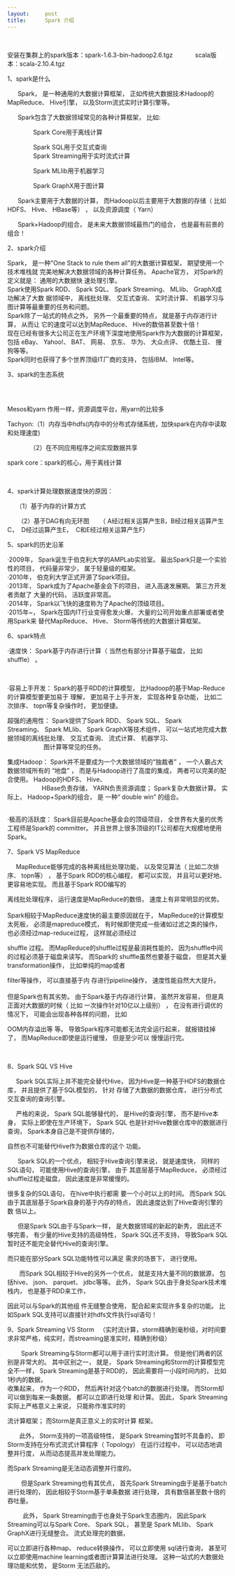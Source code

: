 ```yaml
---
layout:     post
title:      Spark 介绍
---
```

<div id="article_content" class="article_content clearfix csdn-tracking-statistics" data-pid="blog" data-mod="popu_307" data-dsm="post">
								            <link rel="stylesheet" href="https://csdnimg.cn/release/phoenix/template/css/ck_htmledit_views-f76675cdea.css">
						<div class="htmledit_views" id="content_views">
                <p>﻿﻿</p>

<p style="text-indent:0px;">安装在集群上的spark版本：spark-1.6.3-bin-hadoop2.6.tgz             scala版本：scala-2.10.4.tgz</p>

<p style="text-indent:0px;">1、spark是什么</p>

<p style="text-indent:0px;">      Spark， 是一种通用的大数据计算框架， 正如传统大数据技术Hadoop的MapReduce、 Hive引擎， 以及Storm流式实时计算引擎等。 </p>

<p style="text-indent:0px;">      Spark包含了大数据领域常见的各种计算框架， 比如: </p>

<p style="text-indent:0px;">               Spark Core用于离线计算  </p>

<p style="text-indent:0px;">               Spark SQL用于交互式查询 <br>
               Spark Streaming用于实时流式计算 </p>

<p style="text-indent:0px;">               Spark MLlib用于机器学习 </p>

<p style="text-indent:0px;">               Spark GraphX用于图计算 </p>

<p style="text-indent:0px;">      Spark主要用于大数据的计算， 而Hadoop以后主要用于大数据的存储（ 比如HDFS、 Hive、 HBase等） ， 以及资源调度（ Yarn） </p>

<p style="text-indent:0px;">      Spark+Hadoop的组合， 是未来大数据领域最热门的组合， 也是最有前景的组合！ </p>

<p style="text-indent:0px;">2、spark介绍</p>

<p style="text-indent:0px;">Spark， 是一种"One Stack to rule them all"的大数据计算框架， 期望使用一个技术堆栈就 完美地解决大数据领域的各种计算任务。 Apache官方， 对Spark的定义就是： 通用的大数据快 速处理引擎。<br>
Spark使用Spark RDD、 Spark SQL、 Spark Streaming、 MLlib、 GraphX成功解决了大数 据领域中， 离线批处理、 交互式查询、 实时流计算、 机器学习与图计算等最重要的任务和问题。<br>
Spark除了一站式的特点之外， 另外一个最重要的特点， 就是基于内存进行计算， 从而让 它的速度可以达到MapReduce、 Hive的数倍甚至数十倍！<br>
现在已经有很多大公司正在生产环境下深度地使用Spark作为大数据的计算框架， 包括 eBay、 Yahoo!、 BAT、 网易、 京东、 华为、 大众点评、 优酷土豆、 搜狗等等。<br>
Spark同时也获得了多个世界顶级IT厂商的支持， 包括IBM、 Intel等。 </p>

<p style="text-indent:0px;">3、spark的生态系统</p>

<p style="text-indent:0px;"><img alt="" class="has" src="https://images2015.cnblogs.com/blog/1122015/201703/1122015-20170320094006502-51744707.png"></p>

<p style="text-indent:0px;"> </p>

<p style="text-indent:0px;">Mesos和yarn 作用一样，资源调度平台，用yarn的比较多</p>

<p style="text-indent:0px;">Tachyon:（1）内存当中hdfs(内存中的分布式存储系统，加快spark在内存中读取和处理速度)</p>

<p style="text-indent:0px;">             （2）在不同应用程序之间实现数据共享</p>

<p style="text-indent:0px;">spark core：spark的核心，用于离线计算</p>

<p style="text-indent:0px;"> </p>

<p style="text-indent:0px;">4、spark计算处理数据速度快的原因：</p>

<p style="text-indent:0px;">     （1）基于内存的计算方式</p>

<p style="text-indent:0px;">      （2）基于DAG有向无环图      （ A经过相关运算产生B，B经过相关运算产生C，  D经过运算产生E，  C和E经过相关运算产生F）</p>

<p style="text-indent:0px;">5、spark的历史沿革</p>

<p style="text-indent:0px;">·2009年， Spark诞生于伯克利大学的AMPLab实验室。 最出Spark只是一个实验性的项目， 代码量非常少， 属于轻量级的框架。<br>
·2010年， 伯克利大学正式开源了Spark项目。<br>
·2013年， Spark成为了Apache基金会下的项目， 进入高速发展期。 第三方开发者贡献了 大量的代码， 活跃度非常高。<br>
·2014年， Spark以飞快的速度称为了Apache的顶级项目。<br>
·2015年~， Spark在国内IT行业变得愈发火爆， 大量的公司开始重点部署或者使用Spark来 替代MapReduce、 Hive、 Storm等传统的大数据计算框架。 </p>

<p style="text-indent:0px;">6、spark特点</p>

<p style="text-indent:0px;">·速度快： Spark基于内存进行计算（ 当然也有部分计算基于磁盘， 比如shuffle） 。 </p>

<p style="text-indent:0px;"> </p>

<p style="text-indent:0px;">·容易上手开发： Spark的基于RDD的计算模型， 比Hadoop的基于Map-Reduce的计算模型要更加易于 理解， 更加易于上手开发， 实现各种复杂功能， 比如二次排序、 topn等复杂操作时， 更加便捷。 </p>

<p style="text-indent:0px;">超强的通用性： Spark提供了Spark RDD、 Spark SQL、 Spark Streaming、 Spark MLlib、 Spark GraphX等技术组件， 可以一站式地完成大数据领域的离线批处理、 交互式查询、 流式计算、 机器学习、<br>
                     图计算等常见的任务。</p>

<p style="text-indent:0px;">集成Hadoop： Spark并不是要成为一个大数据领域的“独裁者” ， 一个人霸占大数据领域所有的 “地盘” ， 而是与Hadoop进行了高度的集成， 两者可以完美的配合使用。 Hadoop的HDFS、 Hive、<br>
                    HBase负责存储， YARN负责资源调度； Spark复杂大数据计算。 实际上， Hadoop+Spark的组合， 是 一种“ double win” 的组合。 <br>
 </p>

<p style="text-indent:0px;">·极高的活跃度： Spark目前是Apache基金会的顶级项目， 全世界有大量的优秀工程师是Spark的 committer。 并且世界上很多顶级的IT公司都在大规模地使用Spark。 </p>

<p style="text-indent:0px;">7、Spark VS MapReduce </p>

<p style="text-indent:0px;">     MapReduce能够完成的各种离线批处理功能， 以及常见算法（ 比如二次排序、 topn等） ， 基于Spark RDD的核心编程， 都可以实现， 并且可以更好地、 更容易地实现。 而且基于Spark RDD编写的</p>

<p style="text-indent:0px;">离线批处理程序， 运行速度是MapReduce的数倍， 速度上有非常明显的优势。<br><br>
Spark相较于MapReduce速度快的最主要原因就在于， MapReduce的计算模型太死板， 必须是mapreduce模式， 有时候即使完成一些诸如过滤之类的操作， 也必须经过map-reduce过程， 这样就必须经过</p>

<p style="text-indent:0px;">shuffle 过程。 而MapReduce的shuffle过程是最消耗性能的， 因为shuffle中间的过程必须基于磁盘来读写。 而Spark的 shuffle虽然也要基于磁盘， 但是其大量transformation操作， 比如单纯的map或者</p>

<p style="text-indent:0px;">filter等操作， 可以直接基于内 存进行pipeline操作， 速度性能自然大大提升。<br><br>
但是Spark也有其劣势。 由于Spark基于内存进行计算， 虽然开发容易， 但是真正面对大数据的时候（ 比如 一次操作针对10亿以上级别） ， 在没有进行调优的情况下， 可能会出现各种各样的问题， 比如</p>

<p style="text-indent:0px;">OOM内存溢出等 等。 导致Spark程序可能都无法完全运行起来， 就报错挂掉了， 而MapReduce即使是运行缓慢， 但是至少可以 慢慢运行完。 </p>

<p style="text-indent:0px;">  </p>

<p style="text-indent:0px;">8、Spark SQL VS Hive </p>

<p style="text-indent:0px;">     Spark SQL实际上并不能完全替代Hive， 因为Hive是一种基于HDFS的数据仓库， 并且提供了基于SQL模型的， 针对 存储了大数据的数据仓库， 进行分布式交互查询的查询引擎。 </p>

<p style="text-indent:0px;">     严格的来说， Spark SQL能够替代的， 是Hive的查询引擎， 而不是Hive本身， 实际上即使在生产环境下， Spark SQL 也是针对Hive数据仓库中的数据进行查询， Spark本身自己是不提供存储的，</p>

<p style="text-indent:0px;">自然也不可能替代Hive作为数据仓库的这个 功能。 </p>

<p style="text-indent:0px;">      Spark SQL的一个优点， 相较于Hive查询引擎来说， 就是速度快， 同样的SQL语句， 可能使用Hive的查询引擎， 由于 其底层基于MapReduce， 必须经过shuffle过程走磁盘， 因此速度是非常缓慢的。</p>

<p style="text-indent:0px;">很多复杂的SQL语句， 在hive中执行都需 要一个小时以上的时间。 而Spark SQL由于其底层基于Spark自身的基于内存的特点， 因此速度达到了Hive查询引擎的数 倍以上。 </p>

<p style="text-indent:0px;">      但是Spark SQL由于与Spark一样， 是大数据领域的新起的新秀， 因此还不够完善， 有少量的Hive支持的高级特性， Spark SQL还不支持， 导致Spark SQL暂时还不能完全替代Hive的查询引擎。</p>

<p style="text-indent:0px;">而只能在部分Spark SQL功能特性可以满足 需求的场景下， 进行使用。 </p>

<p style="text-indent:0px;">       而Spark SQL相较于Hive的另外一个优点， 就是支持大量不同的数据源， 包括hive、 json、 parquet、 jdbc等等。 此外， Spark SQL由于身处Spark技术堆栈内， 也是基于RDD来工作，</p>

<p style="text-indent:0px;">因此可以与Spark的其他组 件无缝整合使用， 配合起来实现许多复杂的功能。 比如Spark SQL支持可以直接针对hdfs文件执行sql语句！ </p>

<p style="text-indent:0px;">9、Spark Streaming VS Storm   （实时流计算，storm精确到毫秒级，对时间要求非常严格，纯实时，而streaming是准实时，精确到秒级）</p>

<p style="text-indent:0px;">        Spark Streaming与Storm都可以用于进行实时流计算。 但是他们两者的区别是非常大的。 其中区别之一， 就是， Spark Streaming和Storm的计算模型完全不一样， Spark Streaming是基于RDD的， 因此需要将一小段时间内的， 比如1秒内的数据，<br>
收集起来， 作为一个RDD， 然后再针对这个batch的数据进行处理。 而Storm却可以做到每来一条数据， 都可以立即进行处理 和计算。 因此， Spark Streaming实际上严格意义上来说， 只能称作准实时的</p>

<p style="text-indent:0px;">流计算框架； 而Storm是真正意义上的实时计算 框架。</p>

<p style="text-indent:0px;">       此外， Storm支持的一项高级特性， 是Spark Streaming暂时不具备的， 即Storm支持在分布式流式计算程序（ Topology） 在运行过程中， 可以动态地调整并行度， 从而动态提高并发处理能力。</p>

<p style="text-indent:0px;">而Spark Streaming是无法动态调整并行度的。 </p>

<p style="text-indent:0px;">        但是Spark Streaming也有其优点， 首先Spark Streaming由于是基于batch进行处理的， 因此相较于Storm基于单条数据 进行处理， 具有数倍甚至数十倍的吞吐量。 </p>

<p style="text-indent:0px;">         此外， Spark Streaming由于也身处于Spark生态圈内， 因此Spark Streaming可以与Spark Core、 Spark SQL， 甚至是 Spark MLlib、 Spark GraphX进行无缝整合。 流式处理完的数据，</p>

<p style="text-indent:0px;">可以立即进行各种map、 reduce转换操作， 可以立即使用 sql进行查询， 甚至可以立即使用machine learning或者图计算算法进行处理。 这种一站式的大数据处理功能和优势， 是Storm 无法匹敌的。 </p>            </div>
                </div>